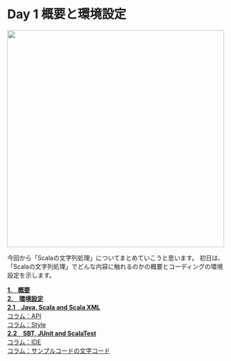 <h1>Day 1 概要と環境設定</h1>
<img src="image/day1/string_course.001.jpeg" width="500px"><p>今回から「Scalaの文字列処理」についてまとめていこうと思います。 初日は、「Scalaの文字列処理」でどんな内容に触れるのかの概要とコーディングの環境設定を示します。</p>

<strong><a href="doc/overview.md#1概要">1.　概要</a></strong>  
<strong><a href="#2環境設定">2.　環境設定</a></strong>  
<strong><a href="#21java-scala-and-scala-xml">2.1　Java, Scala and Scala XML</a></strong>  
<a href="#コラムapi">コラム：API</a>  
<a href="#コラムstyle">コラム：Style</a>  
<strong><a href="#22sbt-junit-and-scalatest">2.2　SBT, JUnit and ScalaTest</a></strong>  
<a href="#コラムide">コラム：IDE</a>  
<a href="#コラムサンプルコードの文字コード">コラム：サンプルコードの文字コード</a>  


